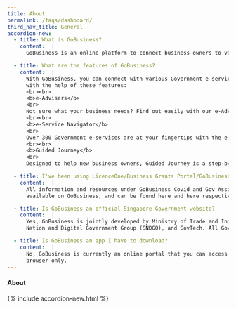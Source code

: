 ```yaml
---
title: About
permalink: /faqs/dashboard/
third_nav_title: General
accordion-new:
  - title: What is GoBusiness?
    content:  |
      GoBusiness is an online platform to connect business owners to various Government e-services and resources. This includes applying for registering a business, applying for licences and grants, and more. Jointly developed by Ministry of Trade and Industry, Smart Nation and Digital Government Group, and GovTech, it also offers personalised help and recommendations for your business with our e-Advisers.

  - title: What are the features of GoBusiness?
    content:  |
      With GoBusiness, you can connect with various Government e-services and resources
      with the help of these features:
      <br><br>
      <b>e-Advisers</b>
      <br>
      Not sure what your business needs? Find out easily with our e-Advisers. Simply answer a few questions about your business and get helpful recommendations on grants you can apply for, next steps to start a business, and more. We have over 4 e-Advisers <a href="/e-services" target="_blank">here</a> to help you use GoBusiness effectively.
      <br><br>
      <b>e-Service Navigator</b>
      <br>
      Over 300 Government e-services are at your fingertips with the e-Service Navigator. An online directory of e-services and resources, it's a fast and easy way to locate what your business needs at a glance.
      <br><br>
      <b>Guided Journey</b>
      <br>
      Designed to help new business owners, Guided Journey is a step-by-step walkthrough to apply for the licences you need. This feature is currently only available for businesses in the food services industry. We are also working on expanding the Guided Journey feature to help with other tasks such as applying for grants.

  - title: I've been using LicenceOne/Business Grants Portal/GoBusiness Covid/Gov Assist. Can I continue using them?
    content:  |
      All information and resources under GoBusiness Covid and Gov Assist are now
      available on GoBusiness, and can be found here and here respectively.<br><br>At the moment, you may continue using LicenceOne and Business Grants Portal. Simply log in to them via GoBusiness, with your SingPass or CorpPass here.

  - title: Is GoBusiness an official Singapore Government website?
    content:  |
      Yes, GoBusiness is jointly developed by Ministry of Trade and Industry (MTI), Smart
      Nation and Digital Government Group (SNDGO), and GovTech. All Government agencies managing the e-services offered on GoBusiness were also involved in its development.  

  - title: Is GoBusiness an app I have to download?
    content:  |
      No, GoBusiness is currently an online portal that you can access with your web   
      browser only.
---
```


#### About
{% include accordion-new.html %}
